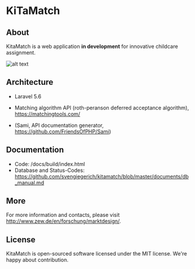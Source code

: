 # KiTaMatch

## About
KitaMatch is a web application **in development** for innovative childcare assignment.

![alt text](https://github.com/svengiegerich/kitamatch/blob/master/documents/screenshot_admin-1.png.png "KitaMatch Dashboard")


## Architecture
- Laravel 5.6
- Matching algorithm API (roth-peranson deferred acceptance algorithm), https://matchingtools.com/

- (Sami, API documentation generator, https://github.com/FriendsOfPHP/Sami)

## Documentation
- Code: /docs/build/index.html
- Database and Status-Codes: https://github.com/svengiegerich/kitamatch/blob/master/documents/db_manual.md

## More
For more information and contacts, please visit http://www.zew.de/en/forschung/marktdesign/.

## License
KitaMatch is open-sourced software licensed under the MIT license. We're happy about contribution.
